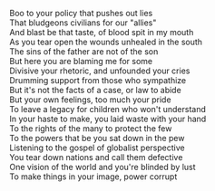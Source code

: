 Boo to your policy that pushes out lies  
That bludgeons civilians for our "allies"  
And blast be that taste, of blood spit in my mouth  
As you tear open the wounds unhealed in the south  
The sins of the father are not of the son  
But here you are blaming me for some  
Divisive your rhetoric, and unfounded your cries  
Drumming support from those who sympathize  
But it's not the facts of a case, or law to abide  
But your own feelings, too much your pride  
To leave a legacy for children who won't understand  
In your haste to make, you laid waste with your hand  
To the rights of the many to protect the few  
To the powers that be you sat down in the pew  
Listening to the gospel of globalist perspective  
You tear down nations and call them defective  
One vision of the world and you're blinded by lust  
To make things in your image, power corrupt  
